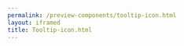 ```yaml
--- 
permalink: /preview-components/tooltip-icon.html
layout: iframed 
title: Tooltip-icon.html
---
```

<div class="container py-8">
    <a href="javascript:void(0)" class="js-tooltip"
        data-tooltip="Dette er en hjælpetekst i en popover"><svg class="icon-svg" focusable="false" aria-hidden="true"><use xlink:href="#help-circle-outline"></use></svg></a>
</div>